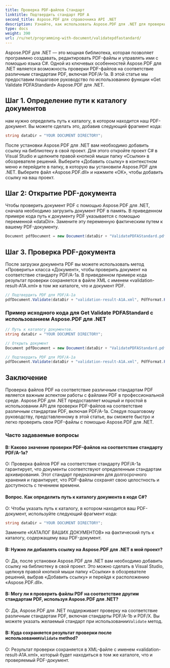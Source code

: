 ```yaml
---
title: Проверка PDF-файлов Стандарт
linktitle: Подтвердить стандарт PDF A
second_title: Aspose.PDF для справочника API .NET
description: Узнайте, как использовать Aspose.PDF для .NET для проверки PDF-файлов для PDFAStandard, с помощью этого пошагового руководства.
type: docs
weight: 390
url: /ru/net/programming-with-document/validatepdfastandard/
---
```

Aspose.PDF для .NET — это мощная библиотека, которая позволяет программно создавать, редактировать PDF-файлы и управлять ими с помощью языка C#. Одной из ключевых особенностей Aspose.PDF для .NET является возможность проверки PDF-файлов на соответствие различным стандартам PDF, включая PDF/A-1a. В этой статье мы предоставим пошаговое руководство по использованию функции «Get Validate PDFAStandard» Aspose.PDF для .NET. 

## Шаг 1. Определение пути к каталогу документов

нам нужно определить путь к каталогу, в котором находится наш PDF-документ. Вы можете сделать это, добавив следующий фрагмент кода:

```csharp
string dataDir = "YOUR DOCUMENT DIRECTORY";
```
После установки Aspose.PDF для .NET вам необходимо добавить ссылку на библиотеку в свой проект. Для этого откройте проект C# в Visual Studio и щелкните правой кнопкой мыши папку «Ссылки» в обозревателе решений. Выберите «Добавить ссылку» в контекстном меню и перейдите в папку, в которую вы установили Aspose.PDF для .NET. Выберите файл «Aspose.PDF.dll» и нажмите «ОК», чтобы добавить ссылку на ваш проект.

## Шаг 2: Открытие PDF-документа

Чтобы проверить документ PDF с помощью Aspose.PDF для .NET, сначала необходимо загрузить документ PDF в память. В приведенном примере кода путь к документу PDF указывается с помощью переменной «dataDir». Замените эту переменную фактическим путем к вашему PDF-документу.

```csharp
Document pdfDocument = new Document(dataDir + "ValidatePDFAStandard.pdf");
```

## Шаг 3. Проверка PDF-документа

После загрузки документа PDF вы можете использовать метод «Проверить» класса «Документ», чтобы проверить документ на соответствие стандарту PDF/A-1a. В приведенном примере кода результат проверки сохраняется в файле XML с именем «validation-result-A1A.xml» в том же каталоге, что и документ PDF.

```csharp
// Подтвердить PDF для PDF/A-1a
pdfDocument.Validate(dataDir + "validation-result-A1A.xml", PdfFormat.PDF_A_1A);
```

### Пример исходного кода для Get Validate PDFAStandard с использованием Aspose.PDF для .NET

```csharp
// Путь к каталогу документов.
string dataDir = "YOUR DOCUMENT DIRECTORY";

// Открыть документ
Document pdfDocument = new Document(dataDir + "ValidatePDFAStandard.pdf");

// Подтвердить PDF для PDF/A-1a
pdfDocument.Validate(dataDir + "validation-result-A1A.xml", PdfFormat.PDF_A_1A);
```

## Заключение

Проверка файлов PDF на соответствие различным стандартам PDF является важным аспектом работы с файлами PDF в профессиональной среде. Aspose.PDF для .NET предоставляет мощный и простой в использовании API для проверки PDF-файлов на соответствие различным стандартам PDF, включая PDF/A-1a. Следуя пошаговому руководству, представленному в этой статье, вы сможете быстро и легко проверить свои PDF-файлы с помощью Aspose.PDF для .NET.

### Часто задаваемые вопросы

#### В: Каково значение проверки PDF-файлов на соответствие стандарту PDF/A-1a?

О: Проверка файлов PDF на соответствие стандарту PDF/A-1a гарантирует, что документы соответствуют определенным стандартам архивирования. Этот стандарт предназначен для долгосрочного хранения и гарантирует, что PDF-файлы сохранят свою целостность и доступность с течением времени.

#### Вопрос. Как определить путь к каталогу документа в коде C#?

О: Чтобы указать путь к каталогу, в котором находится ваш PDF-документ, используйте следующий фрагмент кода:

```csharp
string dataDir = "YOUR DOCUMENT DIRECTORY";
```

Замените «КАТАЛОГ ВАШИХ ДОКУМЕНТОВ» на фактический путь к каталогу, содержащему ваш PDF-документ.

#### В: Нужно ли добавлять ссылку на Aspose.PDF для .NET в мой проект?

О: Да, после установки Aspose.PDF для .NET вам необходимо добавить ссылку на библиотеку в свой проект. Это можно сделать в Visual Studio, щелкнув правой кнопкой мыши папку «Ссылки» в обозревателе решений, выбрав «Добавить ссылку» и перейдя к расположению «Aspose.PDF.dll».

#### В: Могу ли я проверить файлы PDF на соответствие другим стандартам PDF, используя Aspose.PDF для .NET?

 О: Да, Aspose.PDF для .NET поддерживает проверку на соответствие различным стандартам PDF, включая стандарты PDF/A-1b и PDF/X. Вы можете указать желаемый стандарт при использовании`Validate` метод.

####  В: Куда сохраняется результат проверки после использования`Validate` method?

О: Результат проверки сохраняется в XML-файле с именем «validation-result-A1A.xml», который будет находиться в том же каталоге, что и проверяемый PDF-документ.